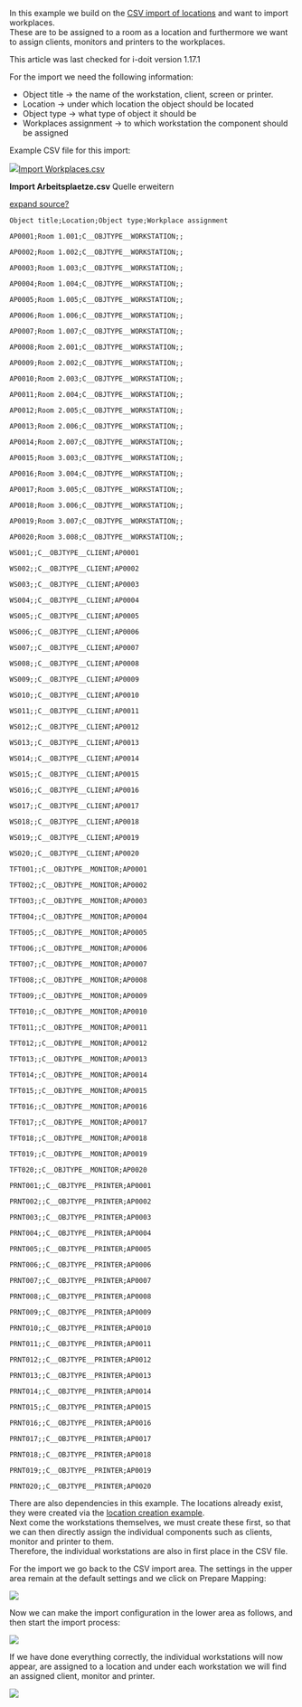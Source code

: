 In this example we build on the [CSV import of locations](/display/en/Example+of+CSV+import+-+Creating+Locations) and want to import workplaces.  
These are to be assigned to a room as a location and furthermore we want to assign clients, monitors and printers to the workplaces.

This article was last checked for i-doit version 1.17.1

  

  

For the import we need the following information:

*   Object title → the name of the workstation, client, screen or printer.
*   Location → under which location the object should be located
*   Object type → what type of object it should be
*   Workplaces assignment → to which workstation the component should be assigned

Example CSV file for this import:

[![](/s/-rg4ht/8803/xi7l17/5.0.0/_/download/resources/com.atlassian.confluence.plugins.confluence-view-file-macro:view-file-macro-resources/images/placeholder-small-file.png)Import Workplaces.csv](/download/attachments/113475718/Import%20Workplaces.csv?version=1&modificationDate=1637324006876&api=v2)

**Import Arbeitsplaetze.csv** Quelle erweitern

[expand source](#)[?](#)

`Object title;Location;Object type;Workplace assignment`

`AP0001;Room 1.001;C__OBJTYPE__WORKSTATION;;`

`AP0002;Room 1.002;C__OBJTYPE__WORKSTATION;;`

`AP0003;Room 1.003;C__OBJTYPE__WORKSTATION;;`

`AP0004;Room 1.004;C__OBJTYPE__WORKSTATION;;`

`AP0005;Room 1.005;C__OBJTYPE__WORKSTATION;;`

`AP0006;Room 1.006;C__OBJTYPE__WORKSTATION;;`

`AP0007;Room 1.007;C__OBJTYPE__WORKSTATION;;`

`AP0008;Room 2.001;C__OBJTYPE__WORKSTATION;;`

`AP0009;Room 2.002;C__OBJTYPE__WORKSTATION;;`

`AP0010;Room 2.003;C__OBJTYPE__WORKSTATION;;`

`AP0011;Room 2.004;C__OBJTYPE__WORKSTATION;;`

`AP0012;Room 2.005;C__OBJTYPE__WORKSTATION;;`

`AP0013;Room 2.006;C__OBJTYPE__WORKSTATION;;`

`AP0014;Room 2.007;C__OBJTYPE__WORKSTATION;;`

`AP0015;Room 3.003;C__OBJTYPE__WORKSTATION;;`

`AP0016;Room 3.004;C__OBJTYPE__WORKSTATION;;`

`AP0017;Room 3.005;C__OBJTYPE__WORKSTATION;;`

`AP0018;Room 3.006;C__OBJTYPE__WORKSTATION;;`

`AP0019;Room 3.007;C__OBJTYPE__WORKSTATION;;`

`AP0020;Room 3.008;C__OBJTYPE__WORKSTATION;;`

`WS001;;C__OBJTYPE__CLIENT;AP0001`

`WS002;;C__OBJTYPE__CLIENT;AP0002`

`WS003;;C__OBJTYPE__CLIENT;AP0003`

`WS004;;C__OBJTYPE__CLIENT;AP0004`

`WS005;;C__OBJTYPE__CLIENT;AP0005`

`WS006;;C__OBJTYPE__CLIENT;AP0006`

`WS007;;C__OBJTYPE__CLIENT;AP0007`

`WS008;;C__OBJTYPE__CLIENT;AP0008`

`WS009;;C__OBJTYPE__CLIENT;AP0009`

`WS010;;C__OBJTYPE__CLIENT;AP0010`

`WS011;;C__OBJTYPE__CLIENT;AP0011`

`WS012;;C__OBJTYPE__CLIENT;AP0012`

`WS013;;C__OBJTYPE__CLIENT;AP0013`

`WS014;;C__OBJTYPE__CLIENT;AP0014`

`WS015;;C__OBJTYPE__CLIENT;AP0015`

`WS016;;C__OBJTYPE__CLIENT;AP0016`

`WS017;;C__OBJTYPE__CLIENT;AP0017`

`WS018;;C__OBJTYPE__CLIENT;AP0018`

`WS019;;C__OBJTYPE__CLIENT;AP0019`

`WS020;;C__OBJTYPE__CLIENT;AP0020`

`TFT001;;C__OBJTYPE__MONITOR;AP0001`

`TFT002;;C__OBJTYPE__MONITOR;AP0002`

`TFT003;;C__OBJTYPE__MONITOR;AP0003`

`TFT004;;C__OBJTYPE__MONITOR;AP0004`

`TFT005;;C__OBJTYPE__MONITOR;AP0005`

`TFT006;;C__OBJTYPE__MONITOR;AP0006`

`TFT007;;C__OBJTYPE__MONITOR;AP0007`

`TFT008;;C__OBJTYPE__MONITOR;AP0008`

`TFT009;;C__OBJTYPE__MONITOR;AP0009`

`TFT010;;C__OBJTYPE__MONITOR;AP0010`

`TFT011;;C__OBJTYPE__MONITOR;AP0011`

`TFT012;;C__OBJTYPE__MONITOR;AP0012`

`TFT013;;C__OBJTYPE__MONITOR;AP0013`

`TFT014;;C__OBJTYPE__MONITOR;AP0014`

`TFT015;;C__OBJTYPE__MONITOR;AP0015`

`TFT016;;C__OBJTYPE__MONITOR;AP0016`

`TFT017;;C__OBJTYPE__MONITOR;AP0017`

`TFT018;;C__OBJTYPE__MONITOR;AP0018`

`TFT019;;C__OBJTYPE__MONITOR;AP0019`

`TFT020;;C__OBJTYPE__MONITOR;AP0020`

`PRNT001;;C__OBJTYPE__PRINTER;AP0001`

`PRNT002;;C__OBJTYPE__PRINTER;AP0002`

`PRNT003;;C__OBJTYPE__PRINTER;AP0003`

`PRNT004;;C__OBJTYPE__PRINTER;AP0004`

`PRNT005;;C__OBJTYPE__PRINTER;AP0005`

`PRNT006;;C__OBJTYPE__PRINTER;AP0006`

`PRNT007;;C__OBJTYPE__PRINTER;AP0007`

`PRNT008;;C__OBJTYPE__PRINTER;AP0008`

`PRNT009;;C__OBJTYPE__PRINTER;AP0009`

`PRNT010;;C__OBJTYPE__PRINTER;AP0010`

`PRNT011;;C__OBJTYPE__PRINTER;AP0011`

`PRNT012;;C__OBJTYPE__PRINTER;AP0012`

`PRNT013;;C__OBJTYPE__PRINTER;AP0013`

`PRNT014;;C__OBJTYPE__PRINTER;AP0014`

`PRNT015;;C__OBJTYPE__PRINTER;AP0015`

`PRNT016;;C__OBJTYPE__PRINTER;AP0016`

`PRNT017;;C__OBJTYPE__PRINTER;AP0017`

`PRNT018;;C__OBJTYPE__PRINTER;AP0018`

`PRNT019;;C__OBJTYPE__PRINTER;AP0019`

`PRNT020;;C__OBJTYPE__PRINTER;AP0020  `

There are also dependencies in this example. The locations already exist, they were created via the [location creation example](/display/en/Example+of+CSV+import+-+Creating+Locations).  
Next come the workstations themselves, we must create these first, so that we can then directly assign the individual components such as clients, monitor and printer to them.  
Therefore, the individual workstations are also in first place in the CSV file.

For the import we go back to the CSV import area. The settings in the upper area remain at the default settings and we click on Prepare Mapping:

![](/download/attachments/113475718/image2021-11-19_13-11-22.png?version=1&modificationDate=1637324006865&api=v2&effects=drop-shadow)

Now we can make the import configuration in the lower area as follows, and then start the import process:

![](/download/attachments/113475718/image2021-11-19_13-12-1.png?version=1&modificationDate=1637324006855&api=v2&effects=drop-shadow)

If we have done everything correctly, the individual workstations will now appear, are assigned to a location and under each workstation we will find an assigned client, monitor and printer.

![](/download/attachments/113475718/image2021-11-19_13-12-44.png?version=1&modificationDate=1637324006840&api=v2&effects=drop-shadow)
